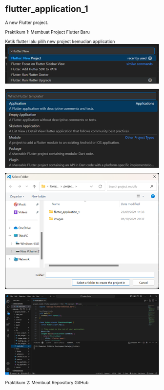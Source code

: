 # flutter_application_1

A new Flutter project.

Praktikum 1: Membuat Project Flutter Baru

Ketik flutter lalu pilih new project kemudian application 
![Screenshot flutter_application_1](images/1.png)

![Screenshot flutter_application_1](images/2.png)

![Screenshot flutter_application_1](images/3.png)

![Screenshot flutter_application_1](images/4.png)

Praktikum 2: Membuat Repository GitHub
